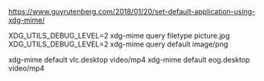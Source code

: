 
https://www.guyrutenberg.com/2018/01/20/set-default-application-using-xdg-mime/

XDG_UTILS_DEBUG_LEVEL=2 xdg-mime query filetype picture.jpg
XDG_UTILS_DEBUG_LEVEL=2 xdg-mime query default image/png

xdg-mime default vlc.desktop video/mp4
xdg-mime default eog.desktop video/mp4

